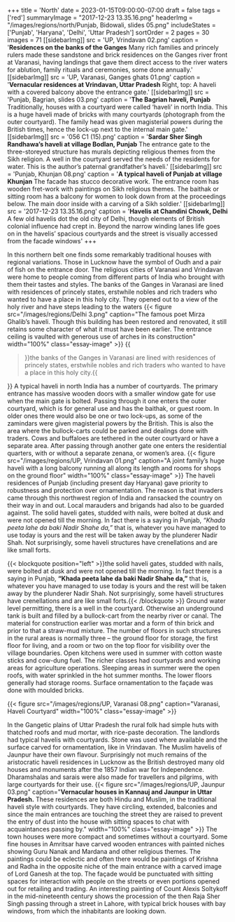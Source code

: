 +++
title = 'North'
date = 2023-01-15T09:00:00-07:00
draft = false
tags = ['red']
summaryImage = "2017-12-23 13.35.16.png"
headerImg = "/images/regions/north/Punjab, Bidowali, slides  05.png"
includeStates = ['Punjab', 'Haryana', 'Delhi', 'Uttar Pradesh']
sortOrder = 2
pages = 30
images = 71
[[sidebarImg]]
src = 'UP, Vrindavan 02.png'
caption = '**Residences on the banks of the Ganges** Many rich families and princely rulers made these sandstone and brick residences on the Ganges river front at Varanasi, having landings that gave them direct access to the river waters for ablution, family rituals and ceremonies, some done annually.'
[[sidebarImg]]
src = 'UP, Varanasi, Ganges ghats 01.png'
caption = '**Vernacular residences at Vrindavan, Uttar Pradesh** Right, top: A haveli with a covered balcony above the entrance gate.'
[[sidebarImg]]
src = 'Punjab, Bagrian, slides  03.png'
caption = '**The Bagrian haveli, Punjab** Traditionally, houses with a courtyard were called ‘haveli’ in north India. This is a huge haveli made of bricks with many courtyards (photograph from the outer courtyard). The family head was given magisterial powers during the British times, hence the lock-up next to the internal main gate.'
[[sidebarImg]]
src = '056 C1 (15).png'
caption = '**Sardar Sher Singh Randhawa’s haveli at village Bodlan, Punjab** The entrance gate to the three-storeyed structure has murals depicting religious themes from the Sikh religion. A well in the courtyard served the needs of the residents for water. This is the author’s paternal grandfather’s haveli.'
[[sidebarImg]]
src = 'Punjab, Khunjan 08.png'
caption = '**A typical haveli of Punjab at village Khunjan** The facade has stucco decorative work. The entrance room has wooden fret-work with paintings on Sikh religious themes. The baithak or sitting room has a balcony for women to look down from at the proceedings below. The main door inside with a carving of a Sikh soldier.'
[[sidebarImg]]
src = '2017-12-23 13.35.16.png'
caption = '**Havelis at Chandini Chowk, Delhi** A few old havelis dot the old city of Delhi, though elements of British colonial influence had crept in. Beyond the narrow winding lanes life goes on in the havelis’ spacious courtyards and the street is visually accessed from the facade windows'
+++

In this northern belt one finds some remarkably traditional houses with regional variations.
Those in Lucknow have the symbol of Oudh and a pair of fish on the entrance door. The
religious cities of Varanasi and Vrindavan were home to people coming from different parts
of India who brought with them their tastes and styles. The banks of the Ganges in Varanasi
are lined with residences of princely states, erstwhile nobles and rich traders who wanted
to have a place in this holy city. They opened out to a view of the holy river and have steps
leading to the waters
{{< figure src="/images/regions/Delhi 3.png" caption="The famous poet Mirza Ghalib’s haveli. Though this building has been restored and renovated, it still retains some character of what it must have been earlier. The entrance ceiling is vaulted with generous use of arches in its construction" width="100%" class="essay-image" >}}
{{<blockquote position="right">}}the banks of the Ganges in Varanasi
are lined with residences of princely states, erstwhile nobles and rich traders who wanted
to have a place in this holy city.{{</blockquote>}} A typical haveli in north India has a number of courtyards. The primary entrance has massive
wooden doors with a smaller window gate for use when the main gate is bolted. Passing
through it one enters the outer courtyard, which is for general use and has the baithak, or
guest room. In older ones there would also be one or two lock-ups, as some of the zamindars
were given magisterial powers by the British. This is also the area where the bullock-carts
could be parked and dealings done with traders. Cows and buffaloes are tethered in the
outer courtyard or have a separate area. After passing through another gate one enters the
residential quarters, with or without a separate zenana, or women’s area.
{{< figure src="/images/regions/UP, Vrindavan 01.png" caption="A joint family’s huge haveli with a long balcony running all along its length and rooms for shops on the ground floor" width="100%" class="essay-image" >}}
The haveli residences of Punjab (including present day Haryana) gave priority to robustness
and protection over ornamentation. The reason is that invaders came through this northwest
region of India and ransacked the country on their way in and out. Local marauders
and brigands had also to be guarded against. The solid haveli gates, studded with nails, were
bolted at dusk and were not opened till the morning. In fact there is a saying in Punjab,
_“Khada peeta lahe da baki Nadir Shahe da,”_ that is, whatever you have managed to use today
is yours and the rest will be taken away by the plunderer Nadir Shah. Not surprisingly, some
haveli structures have crenellations and are like small forts.

{{< blockquote position="left" >}}the solid haveli gates, studded with nails, were
bolted at dusk and were not opened till the morning. In fact there is a saying in Punjab,
<strong>“Khada peeta lahe da baki Nadir Shahe da,”</strong> that is, whatever you have managed to use today
is yours and the rest will be taken away by the plunderer Nadir Shah. Not surprisingly, some
haveli structures have crenellations and are like small forts.{{< /blockquote >}} Ground water level permitting, there is a well in the courtyard. Otherwise an underground
tank is built and filled by a bullock-cart from the nearby river or canal. The material for
construction earlier was mortar and a form of thin brick and prior to that a straw-mud
mixture. The number of floors in such structures in the rural areas is normally three – the
ground floor for storage, the first floor for living, and a room or two on the top floor for
visibility over the village boundaries. Open kitchens were used in summer with cotton waste
sticks and cow-dung fuel. The richer classes had courtyards and working areas for agriculture
operations. Sleeping areas in summer were the open roofs, with water sprinkled in the hot
summer months. The lower floors generally had storage rooms. Surface ornamentation to the
façade was done with moulded bricks.

{{< figure src="/images/regions/UP, Varanasi 08.png" caption="Varanasi, Haveli Courtyard" width="100%" class="essay-image" >}}

In the Gangetic plains of Uttar Pradesh the rural folk had simple huts with thatched
roofs and mud mortar, with rice-paste decoration. The landlords had typical havelis with
courtyards. Stone was used where available and the surface carved for ornamentation, like in
Vrindavan. The Muslim havelis of Jaunpur have their own flavour. Surprisingly not much
remains of the aristocratic haveli residences in Lucknow as the British destroyed many old
houses and monuments after the 1857 Indian war for Independence. Dharamshalas and
sarais were also made for travellers and pilgrims, with large courtyards for their use.
{{< figure src="/images/regions/UP, Jaunpur 03.png" caption="**Vernacular houses in Kannauj and Jaunpur in Uttar Pradesh.** These residences are both Hindu and Muslim, in the traditional haveli style with courtyards. They have circling, extended, balconies and since the main entrances are touching the street they are raised to prevent the entry of dust into the house with sitting spaces to chat with acquaintances passing by." width="100%" class="essay-image" >}}
The town houses were more compact and sometimes without a courtyard. Some fine houses
in Amritsar have carved wooden entrances with painted niches showing Guru Nanak and
Mardana and other religious themes. The paintings could be eclectic and often there would
be paintings of Krishna and Radha in the opposite niche of the main entrance with a carved
image of Lord Ganesh at the top. The façade would be punctuated with sitting spaces for
interaction with people on the streets or even portions opened out for retailing and trading.
An interesting painting of Count Alexis Soltykoff in the mid-nineteenth century shows the
procession of the then Raja Sher Singh passing through a street in Lahore, with typical brick
houses with bay windows, from which the inhabitants are looking down.
